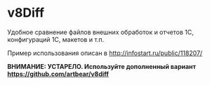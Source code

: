 v8Diff
======

Удобное сравнение файлов внешних обработок и отчетов 1С, конфигураций 1С, макетов и т.п.

Пример использования описан в http://infostart.ru/public/118207/

**ВНИМАНИЕ: УСТАРЕЛО. Используйте дополненный вариант https://github.com/artbear/v8diff**
